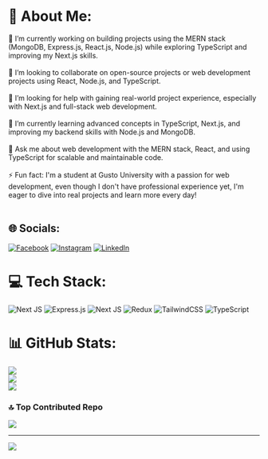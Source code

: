 # 💫 About Me:
🔭 I’m currently working on building projects using the MERN stack (MongoDB, Express.js, React.js, Node.js) while exploring TypeScript and improving my Next.js skills.<br><br>👯 I’m looking to collaborate on open-source projects or web development projects using React, Node.js, and TypeScript.<br><br>🤝 I’m looking for help with gaining real-world project experience, especially with Next.js and full-stack web development.<br><br>🌱 I’m currently learning advanced concepts in TypeScript, Next.js, and improving my backend skills with Node.js and MongoDB.<br><br>💬 Ask me about web development with the MERN stack, React, and using TypeScript for scalable and maintainable code.<br><br>⚡ Fun fact: I'm a student at Gusto University with a passion for web development, even though I don't have professional experience yet, I'm eager to dive into real projects and learn more every day!<br><br>


## 🌐 Socials:
[![Facebook](https://img.shields.io/badge/Facebook-%231877F2.svg?logo=Facebook&logoColor=white)](https://facebook.com/https://www.facebook.com/kyawkhaing.lynn.94) [![Instagram](https://img.shields.io/badge/Instagram-%23E4405F.svg?logo=Instagram&logoColor=white)](https://instagram.com/https://www.instagram.com/kyawkhainglynn023/) [![LinkedIn](https://img.shields.io/badge/LinkedIn-%230077B5.svg?logo=linkedin&logoColor=white)](https://linkedin.com/in/www.linkedin.com/in/kyaw-khaing-lynn-839533283) 

# 💻 Tech Stack:
![Next JS](https://img.shields.io/badge/Next-black?style=for-the-badge&logo=next.js&logoColor=white) ![Express.js](https://img.shields.io/badge/express.js-%23404d59.svg?style=for-the-badge&logo=express&logoColor=%2361DAFB) ![Next JS](https://img.shields.io/badge/Next-black?style=for-the-badge&logo=next.js&logoColor=white) ![Redux](https://img.shields.io/badge/redux-%23593d88.svg?style=for-the-badge&logo=redux&logoColor=white) ![TailwindCSS](https://img.shields.io/badge/tailwindcss-%2338B2AC.svg?style=for-the-badge&logo=tailwind-css&logoColor=white) ![TypeScript](https://img.shields.io/badge/typescript-%23007ACC.svg?style=for-the-badge&logo=typescript&logoColor=white)
# 📊 GitHub Stats:
![](https://github-readme-stats.vercel.app/api?username=kyaw023&theme=dark&hide_border=false&include_all_commits=true&count_private=true)<br/>
![](https://github-readme-streak-stats.herokuapp.com/?user=kyaw023&theme=dark&hide_border=false)<br/>
![](https://github-readme-stats.vercel.app/api/top-langs/?username=kyaw023&theme=dark&hide_border=false&include_all_commits=true&count_private=true&layout=compact)

### 🔝 Top Contributed Repo
![](https://github-contributor-stats.vercel.app/api?username=kyaw023&limit=5&theme=dark&combine_all_yearly_contributions=true)

---
[![](https://visitcount.itsvg.in/api?id=kyaw023&icon=0&color=0)](https://visitcount.itsvg.in)

<!-- Proudly created with GPRM ( https://gprm.itsvg.in ) -->
